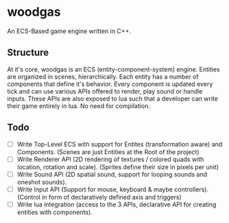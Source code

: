 # woodgas
An ECS-Based game engine written in C++.

## Structure
At it's core, woodgas is an ECS (entity-component-system) engine. Entities are organized in scenes, hierarchically. Each entity has a number of components that define it's behavior. Every component is updated every tick and can use various APIs offered to render, play sound or handle inputs. These APIs are also exposed to lua such that a developer can write their game entirely in lua. No need for compilation.

## Todo
* [ ] Write Top-Level ECS with support for Entites (transformation aware) and Components. (Scenes are just Entities at the Root of the project)
* [ ] Write Renderer API (2D rendering of textures / colored quads with location, rotation and scale). (Sprites define their size in pixels per unit)
* [ ] Write Sound API (2D spatial sound, support for looping sounds and oneshot sounds).
* [ ] Write Input API (Support for mouse, keyboard & maybe controllers). (Control in form of declaratively defined axis and triggers)
* [ ] Write lua integration (access to the 3 APIs, declarative API for creating entities with components).